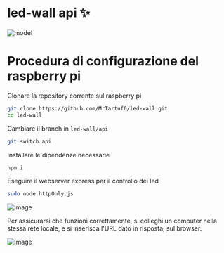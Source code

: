 # led-wall api ✨

![model](https://github.com/MrTartuf0/led-wall/assets/79630556/4ac68b97-fe84-40a3-8650-148e6ec6e519)

# Procedura di configurazione del raspberry pi

Clonare la repository corrente sul raspberry pi

```bash
git clone https://github.com/MrTartuf0/led-wall.git
cd led-wall
```

Cambiare il branch in `led-wall/api`

```bash
git switch api  
```

Installare le dipendenze necessarie

```bash
npm i  
```

Eseguire il webserver express per il controllo dei led

```bash
sudo node httpOnly.js  
```

![image](https://github.com/MrTartuf0/led-wall/assets/79630556/8bd75cca-54c7-441f-b2bf-1cf21e344c00)

Per assicurarsi che funzioni correttamente, si colleghi un computer nella stessa rete locale, e si inserisca l'URL dato in risposta, sul browser. 

![image](https://github.com/MrTartuf0/led-wall/assets/79630556/974d80f1-2d5d-479d-a65c-9a12bb410963)

